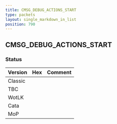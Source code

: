 ```yaml
---
title: CMSG_DEBUG_ACTIONS_START
type: packets
layout: single_markdown_in_list
position: 790
---
```


## CMSG_DEBUG_ACTIONS_START

### Status

Version | Hex | Comment
---------- | ---------- | ---------- 
Classic |  |  
TBC |  |  
WotLK |  |  
Cata |  |  
MoP |  |  
